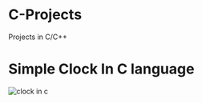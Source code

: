 # C-Projects
Projects in C/C++

# Simple Clock In C language

![clock in c](https://github.com/user-attachments/assets/5479e1b4-cdd8-45a7-805d-9b2b36c2e153)
